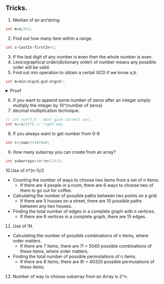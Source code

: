 ## Tricks.

1. Median of an arr/string.

```cpp
int m=n/2+1;
```

2. Find out how many item within a range.

```cpp
int c=lastIn-firstIn+1;
```

3. If the last digit of any number is even then the whole number is even.
4. Lexicographical order(dictionary order) of number means any possible order will be valid.
5. Find out min operation to obtain a certail GCD if we know a,b.

```cpp
int m=min(a%gcd,gcd-a%gcd);
```
<details>
<summary>Proof</summary>
Without loss of generality, assume a>b
 otherwise we can swap a
 and b
. We know that GCD(a,b)=GCD(a−b,b)
. Notice that no matter how many times we apply any operation, the value of a−b
 does not change. We can arbitrarily change the value of b
 to a multiple of a−b
 by applying the operations. In this way, we can achieve a GCD
 equal to a−b
. Now, since GCD(x,y)≤min(x,y)
 for any positive x
 and y
, GCD(a−b,b)
 can never exceed a−b
. So, we cannot achieve a higher GCD by any means.
To achieve the required GCD
, we need to make b
a multiple of g=a−b
using as few operations as possible. There are two ways to do so −
decrease b
to the largest multiple of g
less than or equal to b
or increase b
to the smallest multiple of g
greater than b
. The number of operations required to do so are bmodg
and g−bmodg
respectively. We will obviously choose the minimum of the two. Also notice that amodg=bmodg
since a=b+g
. So, it doesn't matter if we use either a
or b
to determine the minimum number of operations.
 </details>
 
 6. If you want to append some number of zeros after an integer simply multiply the integer by 10^(number of zeros)
 7. decimal multiplication technique.
```cpp
// int n=x*2.5 - dont give correct ans.
int n=(x/2)*5 // right way.
```
8. If you always want to get number from 0-9
```cpp
int r=(num+1+10)%10;
```
9. How many subarray you can create from an array?
```cpp
int subarrays=(n*(n+1))/2;
```
10.Use of n*(n-1)/2
- Counting the number of ways to choose two items from a set of n items.
  - If there are 4 people in a room, there are 6 ways to choose two of them to go out for coffee.
- Calculating the number of possible paths between two points on a grid.
  - If there are 5 houses on a street, there are 10 possible paths between any two houses.
- Finding the total number of edges in a complete graph with n vertices.
  - If there are 6 vertices in a complete graph, there are 15 edges.
11. Use of !N.
- Calculating the number of possible combinations of n items, where order matters.
  - If there are 7 items, there are 7! = 5040 possible combinations of these items, where order matters.
- Finding the total number of possible permutations of n items.
  - If there are 8 items, there are 8! = 40320 possible permutations of these items.
12. Number of way to choose subarray from an Array is 2^n.
